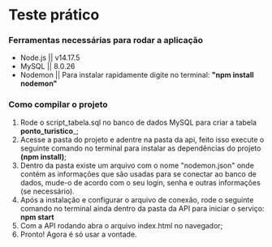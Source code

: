 # Teste prático

### Ferramentas necessárias para rodar a aplicação
- Node.js || v14.17.5 
- MySQL || 8.0.26 
- Nodemon || Para instalar rapidamente digite no terminal: __"npm install nodemon"__ 

### Como compilar o projeto
1. Rode o script_tabela.sql no banco de dados MySQL para criar a tabela __ponto_turistico___; 
2. Acesse a pasta do projeto e adentre na pasta da api, feito isso execute o seguinte comando no terminal para instalar as dependências do projeto __(npm install)__; 
3. Dentro da pasta existe um arquivo com o nome "nodemon.json" onde contém as informações que são usadas para se conectar ao banco de dados, mude-o de acordo com o seu login, senha e outras informações (se necessário).
4. Após a instalação e configurar o arquivo de conexão, rode o seguinte comando no terminal ainda dentro da pasta da API para iniciar o serviço: __npm start__
5. Com a API rodando abra o arquivo index.html no navegador;
6. Pronto! Agora é só usar a vontade.



